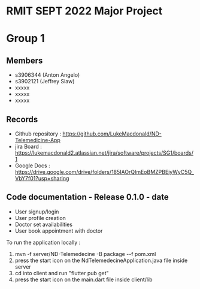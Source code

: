 # RMIT SEPT 2022 Major Project

# Group 1

## Members
* s3906344 (Anton Angelo)
* s3902121 (Jeffrey Siaw)
* xxxxx
* xxxxx
* xxxxx

## Records

* Github repository : https://github.com/LukeMacdonald/ND-Telemedicine-App
* jira Board : https://lukemacdonald2.atlassian.net/jira/software/projects/SG1/boards/1
* Google Docs : https://drive.google.com/drive/folders/185IAOrQImEoBMZPBEjyWyC5Q_VbY7f01?usp=sharing

	
## Code documentation - Release 0.1.0 - date
* User signup/login
* User profile creation
* Doctor set availabilities
* User book appointment with doctor
  

To run the application locally : 
1) mvn -f server/ND-Telemedecine -B package --f pom.xml
2) press the start icon on the NdTelemedecineApplication.java file inside server
3) cd into client and run "flutter pub get"
4) press the start icon on the main.dart file inside client/lib



